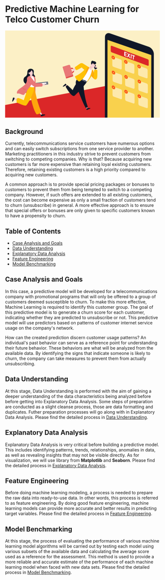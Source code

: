 # Predictive Machine Learning for Telco Customer Churn
![Project Logo](banner.jpg)

## Background
Currently, telecommunications service customers have numerous options and can easily switch subscriptions from one service provider to another. Marketing practitioners in this industry strive to prevent customers from switching to competing companies. Why is that? Because acquiring new customers is far more expensive than retaining loyal existing customers. Therefore, retaining existing customers is a high priority compared to acquiring new customers.

A common approach is to provide special pricing packages or bonuses to customers to prevent them from being tempted to switch to a competing company. However, if such offers are extended to all existing customers, the cost can become expensive as only a small fraction of customers tend to churn (unsubscribe) in general. A more effective approach is to ensure that special offers or bonuses are only given to specific customers known to have a propensity to churn.

## Table of Contents
- [Case Analysis and Goals](#case-analysis-and-goals)
- [Data Understanding](#data-understanding)
- [Explanatory Data Analysis](#explanatory-data-analysis)
- [Feature Engineering](#feature-engineering)
- [Model Benchmarking](#model-benchmarking)

## Case Analysis and Goals
In this case, a predictive model will be developed for a telecommunications company with promotional programs that will only be offered to a group of customers deemed susceptible to churn. To make this more effective, Machine Learning is required to identify this customer group. The goal of this predictive model is to generate a churn score for each customer, indicating whether they are predicted to unsubscribe or not. This predictive model will use predictors based on patterns of customer internet service usage on the company's network.

How can the created prediction discern customer usage patterns? An individual's past behavior can serve as a reference point for understanding their future behavior. These behaviors are what will be analyzed from the available data. By identifying the signs that indicate someone is likely to churn, the company can take measures to prevent them from actually unsubscribing.

## Data Understanding
At this stage, Data Understanding is performed with the aim of gaining a deeper understanding of the data characteristics being analyzed before before getting into Explanatory Data Analysis. Some steps of preparation are conducted as a slight cleanse process, those are data formatting and duplicates. Futher preparation processes will go along with in Explanatory Data Analysis. Please find the detailed process in [Data Understanding](Data_Understanding.ipynb).

## Explanatory Data Analysis
Explanatory Data Analysis is very critical before building a predictive model. This includes identifying patterns, trends, relationships, anomalies in data, as well as revealing insights that may not be visible directly. As for visualization, we will use library from **Matplotlib** and **Seaborn**. Please find the detailed process in [Explanatory Data Analysis](Explanatory_Data_Analysis.ipynb).

## Feature Engineering
Before doing machine learning modeling, a process is needed to prepare the raw data into ready-to-use data. In other words, this process is referred to as feature engineering. By doing good feature engineering, machine learning models can provide more accurate and better results in predicting target variables. Please find the detailed process in [Feature Engineering](Feature_Engineering.ipynb).

## Model Benchmarking
At this stage, the process of evaluating the performance of various machine learning model algorithms will be carried out by testing each model using various subsets of the available data and calculating the average score used as a reference for the assessment. This method is used to provide a more reliable and accurate estimate of the performance of each machine learning model when faced with new data sets. Please find the detailed process in [Model Benchmarking](Model_Benchmarking.ipynb).
